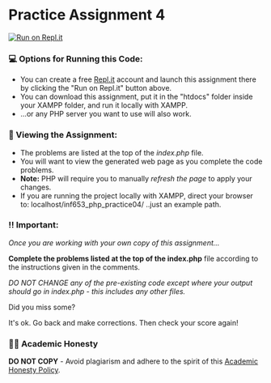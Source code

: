 # Practice Assignment 4

[![Run on Repl.it](https://repl.it/badge/github/gitdagray/inf653_php_practice04)](https://repl.it/github/gitdagray/inf653_php_practice04)

### 💻 Options for Running this Code:
- You can create a free [Repl.it](https://replit.com/) account and launch this assignment there by clicking the "Run on Repl.it" button above. 
- You can download this assignment, put it in the "htdocs" folder inside your XAMPP folder, and run it locally with XAMPP.
- ...or any PHP server you want to use will also work.

### 👀 Viewing the Assignment:
- The problems are listed at the top of the _index.php_ file.
- You will want to view the generated web page as you complete the code problems. 
- **Note:** PHP will require you to manually _refresh the page_ to apply your changes. 
- If you are running the project locally with XAMPP, direct your browser to: localhost/inf653_php_practice04/ ..just an example path.

### ‼ Important:
_Once you are working with your own copy of this assignment..._

**Complete the problems listed at the top of the index.php** file
according to the instructions given in the comments.

_DO NOT CHANGE any of the pre-existing code except where your output should go in index.php - this includes any other files._

Did you miss some?

It's ok. Go back and make corrections. Then check your score again!

### 👨‍🎓 Academic Honesty

**DO NOT COPY** - Avoid plagiarism and adhere to the spirit of this [Academic Honesty Policy](https://www.freecodecamp.org/news/academic-honesty-policy/).